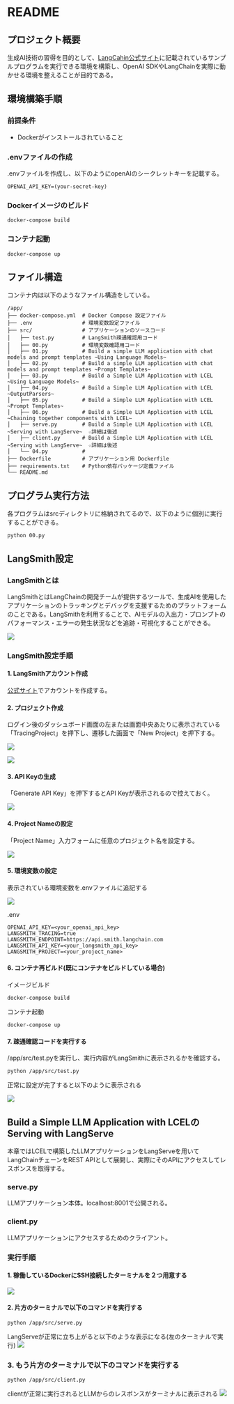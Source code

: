 # README

## プロジェクト概要
生成AI技術の習得を目的として、[LangCahin公式サイト](https://python.langchain.com/docs/introduction/)に記載されているサンプルプログラムを実行できる環境を構築し、OpenAI SDKやLangChainを実際に動かせる環境を整えることが目的である。

## 環境構築手順

### 前提条件
- Dockerがインストールされていること

### .envファイルの作成
.envファイルを作成し、以下のようにopenAIのシークレットキーを記載する。
```
OPENAI_API_KEY=(your-secret-key)
```

### Dockerイメージのビルド
```
docker-compose build
```

### コンテナ起動
```
docker-compose up
```

## ファイル構造
コンテナ内は以下のようなファイル構造をしている。
```
/app/
├── docker-compose.yml  # Docker Compose 設定ファイル
├── .env                # 環境変数設定ファイル
├── src/                # アプリケーションのソースコード
│   ├── test.py         # LangSmith疎通確認用コード
│   ├── 00.py           # 環境変数確認用コード
│   ├── 01.py           # Build a simple LLM application with chat models and prompt templates ~Using Language Models~
│   ├── 02.py           # Build a simple LLM application with chat models and prompt templates ~Prompt Templates~
│   ├── 03.py           # Build a Simple LLM Application with LCEL ~Using Language Models~    
│   ├── 04.py           # Build a Simple LLM Application with LCEL ~OutputParsers~    
│   ├── 05.py           # Build a Simple LLM Application with LCEL ~Prompt Templates~    
│   ├── 06.py           # Build a Simple LLM Application with LCEL ~Chaining together components with LCEL~    
│   ├── serve.py        # Build a Simple LLM Application with LCEL ~Serving with LangServe~  ☆詳細は後述
│   ├── client.py       # Build a Simple LLM Application with LCEL ~Serving with LangServe~  ☆詳細は後述     
│   └── 04.py           # 
├── Dockerfile          # アプリケーション用 Dockerfile
├── requirements.txt    # Python依存パッケージ定義ファイル
└── README.md
```

## プログラム実行方法
各プログラムはsrcディレクトリに格納されてるので、以下のように個別に実行することができる。
```
python 00.py
```

## LangSmith設定

### LangSmithとは
LangSmithとはLangChainの開発チームが提供するツールで、生成AIを使用したアプリケーションのトラッキングとデバッグを支援するためのプラットフォームのことである。LangSmithを利用することで、AIモデルの入出力・プロンプトのパフォーマンス・エラーの発生状況などを追跡・可視化することができる。

![](./image/01.png)

### LangSmith設定手順

#### 1. LangSmithアカウント作成
[公式サイト](https://www.langchain.com/langsmith)でアカウントを作成する。

#### 2. プロジェクト作成
ログイン後のダッシュボード画面の左または画面中央あたりに表示されている「TracingProject」を押下し、遷移した画面で「New Project」を押下する。

![](./image/02.png)

![](./image/03.png)

#### 3. API Keyの生成
「Generate API Key」を押下するとAPI Keyが表示されるので控えておく。

![](./image/04.png)

#### 4. Project Nameの設定
「Project Name」入力フォームに任意のプロジェクト名を設定する。

![](./image/05.png)

#### 5. 環境変数の設定
表示されている環境変数を.envファイルに追記する

![](./image/06.png)


.env
```
OPENAI_API_KEY=<your_openai_api_key>
LANGSMITH_TRACING=true
LANGSMITH_ENDPOINT=https://api.smith.langchain.com
LANGSMITH_API_KEY=<your_longsmith_api_key>
LANGSMITH_PROJECT=<your_project_name>
```

#### 6. コンテナ再ビルド(既にコンテナをビルドしている場合)

イメージビルド
```
docker-compose build
```

コンテナ起動
```
docker-compose up
```

#### 7. 疎通確認コードを実行する
/app/src/test.pyを実行し、実行内容がLangSmithに表示されるかを確認する。

```
python /app/src/test.py
```

正常に設定が完了すると以下のように表示される

![](./image/07.png)

## Build a Simple LLM Application with LCELのServing with LangServe
本章ではLCELで構築したLLMアプリケーションをLangServeを用いてLangChainチェーンをREST APIとして展開し、実際にそのAPIにアクセスしてレスポンスを取得する。

### serve.py
LLMアプリケーション本体。localhost:8001で公開される。

### client.py
LLMアプリケーションにアクセスするためのクライアント。

### 実行手順

#### 1. 稼働しているDockerにSSH接続したターミナルを２つ用意する
![](./image/08.png)

#### 2. 片方のターミナルで以下のコマンドを実行する

```
python /app/src/serve.py
```

LangServeが正常に立ち上がると以下のような表示になる(左のターミナルで実行)
![](./image/09.png)

### 3. もう片方のターミナルで以下のコマンドを実行する

```
python /app/src/client.py
```

clientが正常に実行されるとLLMからのレスポンスがターミナルに表示される
![](./image/10.png)
